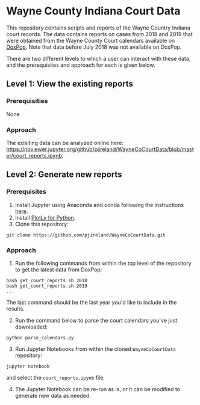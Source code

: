 # Wayne County Indiana Court Data

This repository contains scripts and reports of the Wayne Country Indiana court records.
The data contains reports on cases from 2018 and 2019 that were obtained from the Wayne
County Court calendars available on 
[DoxPop](https://www.doxpop.com/prod/common/ViewCountyDetails?countyId=18177).
Note that data before July 2018 was not available on DoxPop.

There are two different levels to which a user can interact with these data,
and the prerequisites and approach for each is given below.

## Level 1: View the existing reports

### Prerequisities

None

### Approach

The exisiting data can be analyzed online here:
https://nbviewer.jupyter.org/github/pjireland/WayneCoCourtData/blob/master/court_reports.ipynb.

## Level 2: Generate new reports

### Prerequisites

1. Install Jupyter using Anaconda and conda following the instructions
[here](https://jupyter.readthedocs.io/en/latest/install.html#id3).
2. Install [PlotLy for Python](https://plot.ly/python/getting-started/).
3. Clone this repository:

```
git clone https://github.com/pjireland/WayneCoCourtData.git
```

### Approach

1. Run the following commands from within the top level of the repository to get the latest data from DoxPop:

```
bash get_court_reports.sh 2018
bash get_court_reports.sh 2019
...
```

The last command should be the last year you'd like to include in the results.

2. Run the command below to parse the court calendars you've just downloaded:

```
python parse_calendars.py
```

3. Run Jupyter Notebooks from within the cloned `WayneCoCourtData` repository:

```
jupyter notebook
```

and select the `court_reports.ipynb` file.

4. The Jupyter Notebook can be re-run as is, or it can be modified to generate new data as needed.


